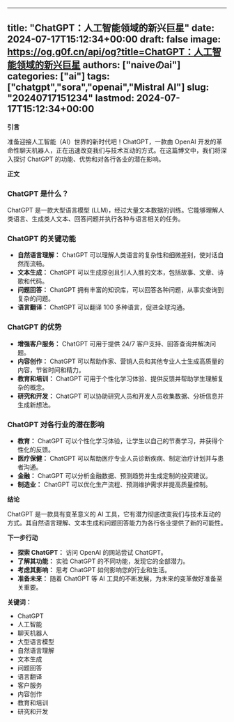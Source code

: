 
---
title: "ChatGPT：人工智能领域的新兴巨星"
date: 2024-07-17T15:12:34+00:00
draft: false
image: https://og.g0f.cn/api/og?title=ChatGPT：人工智能领域的新兴巨星
authors: ["naiveのai"]
categories: ["ai"]
tags: ["chatgpt","sora","openai","Mistral AI"]
slug: "20240717151234"
lastmod: 2024-07-17T15:12:34+00:00
---
**引言**

准备迎接人工智能（AI）世界的新时代吧！ChatGPT，一款由 OpenAI 开发的革命性聊天机器人，正在迅速改变我们与技术互动的方式。在这篇博文中，我们将深入探讨 ChatGPT 的功能、优势和对各行各业的潜在影响。

**正文**

### **ChatGPT 是什么？**

ChatGPT 是一款大型语言模型 (LLM)，经过大量文本数据的训练。它能够理解人类语言、生成类人文本、回答问题并执行各种与语言相关的任务。

### **ChatGPT 的关键功能**

* **自然语言理解：** ChatGPT 可以理解人类语言的复杂性和细微差别，使对话自然而流畅。
* **文本生成：** ChatGPT 可以生成原创且引人入胜的文本，包括故事、文章、诗歌和代码。
* **问题回答：** ChatGPT 拥有丰富的知识库，可以回答各种问题，从事实查询到复杂的问题。
* **语言翻译：** ChatGPT 可以翻译 100 多种语言，促进全球沟通。

### **ChatGPT 的优势**

* **增强客户服务：** ChatGPT 可用于提供 24/7 客户支持、回答查询并解决问题。
* **内容创作：** ChatGPT 可以帮助作家、营销人员和其他专业人士生成高质量的内容，节省时间和精力。
* **教育和培训：** ChatGPT 可用于个性化学习体验、提供反馈并帮助学生理解复杂的概念。
* **研究和开发：** ChatGPT 可以协助研究人员和开发人员收集数据、分析信息并生成新想法。

### **ChatGPT 对各行业的潜在影响**

* **教育：** ChatGPT 可以个性化学习体验，让学生以自己的节奏学习，并获得个性化的反馈。
* **医疗保健：** ChatGPT 可以帮助医疗专业人员诊断疾病、制定治疗计划并与患者沟通。
* **金融：** ChatGPT 可以分析金融数据、预测趋势并生成定制的投资建议。
* **制造业：** ChatGPT 可以优化生产流程、预测维护需求并提高质量控制。

**结论**

ChatGPT 是一款具有变革意义的 AI 工具，它有潜力彻底改变我们与技术互动的方式。其自然语言理解、文本生成和问题回答能力为各行各业提供了新的可能性。

**下一步行动**

* **探索 ChatGPT：** 访问 OpenAI 的网站尝试 ChatGPT。
* **了解其功能：** 实验 ChatGPT 的不同功能，发现它的全部潜力。
* **考虑其影响：** 思考 ChatGPT 如何影响您的行业和生活。
* **准备未来：** 随着 ChatGPT 等 AI 工具的不断发展，为未来的变革做好准备至关重要。

**关键词：**

* ChatGPT
* 人工智能
* 聊天机器人
* 大型语言模型
* 自然语言理解
* 文本生成
* 问题回答
* 语言翻译
* 客户服务
* 内容创作
* 教育和培训
* 研究和开发